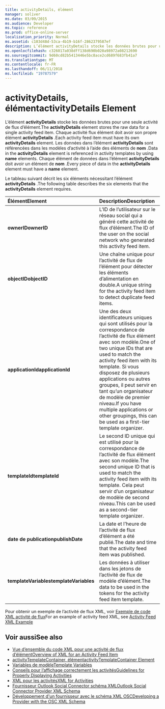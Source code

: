 ```yaml
---
title: activityDetails, élément
manager: soliver
ms.date: 03/09/2015
ms.audience: Developer
ms.topic: reference
ms.prod: office-online-server
localization_priority: Normal
ms.assetid: c103d48d-53ca-4b19-b16f-2862379587ef
description: L’élément activityDetails stocke les données brutes pour une seule activité de flux d’élément. Chaque activité flux élément doit avoir son propre élément activityDetails. Les données dans l’élément activityDetails sont référencées dans les modèles d’activité à l’aide des éléments de nom.
ms.openlocfilehash: c326017a038dff138d690b020a98972a08212690
ms.sourcegitcommit: 9d60cd82b5413446e5bc8ace2cd689f683fb41a7
ms.translationtype: MT
ms.contentlocale: fr-FR
ms.lasthandoff: 06/11/2018
ms.locfileid: "19787579"
---
```

# <a name="activitydetails-element"></a><span data-ttu-id="85a03-105">activityDetails, élément</span><span class="sxs-lookup"><span data-stu-id="85a03-105">activityDetails Element</span></span>

<span data-ttu-id="85a03-106">L’élément **activityDetails** stocke les données brutes pour une seule activité de flux d’élément.</span><span class="sxs-lookup"><span data-stu-id="85a03-106">The **activityDetails** element stores the raw data for a single activity feed item.</span></span> <span data-ttu-id="85a03-107">Chaque activité flux élément doit avoir son propre élément **activityDetails** .</span><span class="sxs-lookup"><span data-stu-id="85a03-107">Each activity feed item must have its own **activityDetails** element.</span></span> <span data-ttu-id="85a03-108">Les données dans l’élément **activityDetails** sont référencées dans les modèles d’activité à l’aide des éléments de **nom** .</span><span class="sxs-lookup"><span data-stu-id="85a03-108">Data in the **activityDetails** element is referenced in activity templates by using **name** elements.</span></span> <span data-ttu-id="85a03-109">Chaque élément de données dans l’élément **activityDetails** doit avoir un élément de **nom** .</span><span class="sxs-lookup"><span data-stu-id="85a03-109">Every piece of data in the **activityDetails** element must have a **name** element.</span></span> 
  
<span data-ttu-id="85a03-110">Le tableau suivant décrit les six éléments nécessitant l’élément **activityDetails** .</span><span class="sxs-lookup"><span data-stu-id="85a03-110">The following table describes the six elements that the **activityDetails** element requires.</span></span> 
  
|<span data-ttu-id="85a03-111">**Élément**</span><span class="sxs-lookup"><span data-stu-id="85a03-111">**Element**</span></span>|<span data-ttu-id="85a03-112">**Description**</span><span class="sxs-lookup"><span data-stu-id="85a03-112">**Description**</span></span>|
|:-----|:-----|
|<span data-ttu-id="85a03-113">**ownerID**</span><span class="sxs-lookup"><span data-stu-id="85a03-113">**ownerID**</span></span> <br/> |<span data-ttu-id="85a03-114">L’ID de l’utilisateur sur le réseau social qui a généré cette activité de flux d’élément.</span><span class="sxs-lookup"><span data-stu-id="85a03-114">The ID of the user on the social network who generated this activity feed item.</span></span>  <br/> |
|<span data-ttu-id="85a03-115">**objectID**</span><span class="sxs-lookup"><span data-stu-id="85a03-115">**objectID**</span></span> <br/> |<span data-ttu-id="85a03-116">Une chaîne unique pour l’activité de flux de l’élément pour détecter les éléments d’alimentation en double.</span><span class="sxs-lookup"><span data-stu-id="85a03-116">A unique string for the activity feed item to detect duplicate feed items.</span></span>  <br/> |
|<span data-ttu-id="85a03-117">**applicationId**</span><span class="sxs-lookup"><span data-stu-id="85a03-117">**applicationId**</span></span> <br/> |<span data-ttu-id="85a03-118">Une des deux identificateurs uniques qui sont utilisés pour la correspondance de l’activité de flux élément avec son modèle.</span><span class="sxs-lookup"><span data-stu-id="85a03-118">One of two unique IDs that are used to match the activity feed item with its template.</span></span> <span data-ttu-id="85a03-119">Si vous disposez de plusieurs applications ou autres groupes, il peut servir en tant qu’un organisateur de modèle de premier niveau.</span><span class="sxs-lookup"><span data-stu-id="85a03-119">If you have multiple applications or other groupings, this can be used as a first-tier template organizer.</span></span>  <br/> |
|<span data-ttu-id="85a03-120">**templateId**</span><span class="sxs-lookup"><span data-stu-id="85a03-120">**templateId**</span></span> <br/> |<span data-ttu-id="85a03-121">Le second ID unique qui est utilisé pour la correspondance de l’activité de flux élément avec son modèle.</span><span class="sxs-lookup"><span data-stu-id="85a03-121">The second unique ID that is used to match the activity feed item with its template.</span></span> <span data-ttu-id="85a03-122">Cela peut servir d’un organisateur de modèle de second niveau.</span><span class="sxs-lookup"><span data-stu-id="85a03-122">This can be used as a second-tier template organizer.</span></span>  <br/> |
|<span data-ttu-id="85a03-123">**date de publication**</span><span class="sxs-lookup"><span data-stu-id="85a03-123">**publishDate**</span></span> <br/> |<span data-ttu-id="85a03-124">La date et l’heure de l’activité de flux d’élément a été publié.</span><span class="sxs-lookup"><span data-stu-id="85a03-124">The date and time that the activity feed item was published.</span></span>  <br/> |
|<span data-ttu-id="85a03-125">**templateVariables**</span><span class="sxs-lookup"><span data-stu-id="85a03-125">**templateVariables**</span></span> <br/> |<span data-ttu-id="85a03-126">Les données à utiliser dans les jetons de l’activité de flux de modèle d’élément.</span><span class="sxs-lookup"><span data-stu-id="85a03-126">The data to be used in the tokens for the activity feed item template.</span></span>  <br/> |
   
<span data-ttu-id="85a03-127">Pour obtenir un exemple de l’activité de flux XML, voir [Exemple de code XML activité de flux](activity-feed-xml-example.md)</span><span class="sxs-lookup"><span data-stu-id="85a03-127">For an example of activity feed XML, see [Activity Feed XML Example](activity-feed-xml-example.md)</span></span>
  
## <a name="see-also"></a><span data-ttu-id="85a03-128">Voir aussi</span><span class="sxs-lookup"><span data-stu-id="85a03-128">See also</span></span>

- [<span data-ttu-id="85a03-129">Vue d’ensemble du code XML pour une activité de flux d’élément</span><span class="sxs-lookup"><span data-stu-id="85a03-129">Overview of XML for an Activity Feed Item</span></span>](overview-of-xml-for-an-activity-feed-item.md)  
- [<span data-ttu-id="85a03-130">activityTemplateContainer, élément</span><span class="sxs-lookup"><span data-stu-id="85a03-130">activityTemplateContainer Element</span></span>](activitytemplatecontainer-element.md)  
- [<span data-ttu-id="85a03-131">Variables de modèle</span><span class="sxs-lookup"><span data-stu-id="85a03-131">Template Variables</span></span>](template-variables.md) 
- [<span data-ttu-id="85a03-132">Conseils pour l’affichage correctement les activités</span><span class="sxs-lookup"><span data-stu-id="85a03-132">Guidelines for Properly Displaying Activities</span></span>](guidelines-for-properly-displaying-activities.md)  
- [<span data-ttu-id="85a03-133">XML pour les activités</span><span class="sxs-lookup"><span data-stu-id="85a03-133">XML for Activities</span></span>](xml-for-activities.md)  
- [<span data-ttu-id="85a03-134">Fournisseur Outlook Social Connector schéma XML</span><span class="sxs-lookup"><span data-stu-id="85a03-134">Outlook Social Connector Provider XML Schema</span></span>](outlook-social-connector-provider-xml-schema.md)
- [<span data-ttu-id="85a03-135">Développement d'un fournisseur avec le schéma XML OSC</span><span class="sxs-lookup"><span data-stu-id="85a03-135">Developing a Provider with the OSC XML Schema</span></span>](developing-a-provider-with-the-osc-xml-schema.md)

